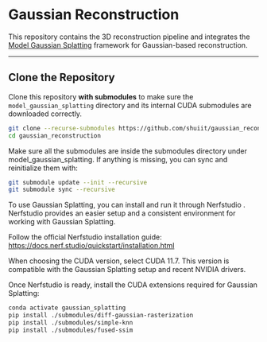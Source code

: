 # Gaussian Reconstruction

This repository contains the 3D reconstruction pipeline and integrates the [Model Gaussian Splatting](https://github.com/shuiit/model_gaussian_splatting) framework for Gaussian-based reconstruction.

---

## Clone the Repository

Clone this repository **with submodules** to make sure the `model_gaussian_splatting` directory and its internal CUDA submodules are downloaded correctly.

```bash
git clone --recurse-submodules https://github.com/shuiit/gaussian_reconstruction.git
cd gaussian_reconstruction
```

Make sure all the submodules are inside the submodules directory under model_gaussian_splatting.
If anything is missing, you can sync and reinitialize them with:

```bash
git submodule update --init --recursive
git submodule sync --recursive
```
To use Gaussian Splatting, you can install and run it through Nerfstudio
.
Nerfstudio provides an easier setup and a consistent environment for working with Gaussian Splatting.

Follow the official Nerfstudio installation guide:
https://docs.nerf.studio/quickstart/installation.html

When choosing the CUDA version, select CUDA 11.7.
This version is compatible with the Gaussian Splatting setup and recent NVIDIA drivers.


Once Nerfstudio is ready, install the CUDA extensions required for Gaussian Splatting:

```bash
conda activate gaussian_splatting
pip install ./submodules/diff-gaussian-rasterization
pip install ./submodules/simple-knn
pip install ./submodules/fused-ssim
